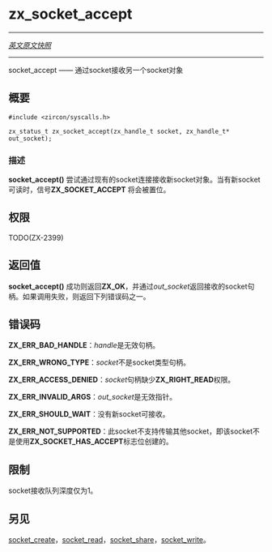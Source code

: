 # zx_socket_accept
---

[*英文原文快照*](https://github.com/fuchsia-mirror/zircon/blob/9b1d42b6f62ed4a4fe443eb03e020c74abcc8875/docs/syscalls/socket_accept.md)

---

<!-- socket_accept - receive another socket object via a socket -->
socket_accept —— 通过socket接收另一个socket对象

<!-- ## SYNOPSIS -->
## 概要

```
#include <zircon/syscalls.h>

zx_status_t zx_socket_accept(zx_handle_t socket, zx_handle_t* out_socket);
```

<!-- ### DESCRIPTION -->
### 描述

<!-- **socket_accept**() attempts to receive a new socket via an existing socket
connection.  The signal **ZX_SOCKET_ACCEPT** is asserted when there is a new
socket available. -->
**socket_accept()** 尝试通过现有的socket连接接收新socket对象。当有新socket可读时，信号**ZX_SOCKET_ACCEPT** 将会被置位。

<!-- ## RIGHTS -->
## 权限

TODO(ZX-2399)

<!-- ## RETURN VALUE -->
## 返回值

<!-- **socket_accept**() returns **ZX_OK** on success and the received handle
is returned via *out_socket*.  In the event of failure, one of the following
values is returned. -->
**socket_accept()** 成功则返回**ZX_OK**，并通过*out_socket*返回接收的socket句柄。如果调用失败，则返回下列错误码之一。

<!-- ## ERRORS -->
## 错误码

<!-- **ZX_ERR_BAD_HANDLE**  The handle *socket* is invalid. -->
**ZX_ERR_BAD_HANDLE**：*handle*是无效句柄。

<!-- **ZX_ERR_WRONG_TYPE**  The handle *socket* is not a socket handle. -->
**ZX_ERR_WRONG_TYPE**：*socket*不是socket类型句柄。

<!-- **ZX_ERR_ACCESS_DENIED**  The handle *socket* lacks **ZX_RIGHT_READ**. -->
**ZX_ERR_ACCESS_DENIED**：*socket*句柄缺少**ZX_RIGHT_READ**权限。

<!-- **ZX_ERR_INVALID_ARGS**  *out_socket* is an invalid pointer. -->
**ZX_ERR_INVALID_ARGS**：*out_socket*是无效指针。

<!-- **ZX_ERR_SHOULD_WAIT**  There is no new socket ready to be accepted. -->
**ZX_ERR_SHOULD_WAIT**：没有新socket可接收。

<!-- **ZX_ERR_NOT_SUPPORTED**  This socket does not support the transfer of sockets.
It was not created with the **ZX_SOCKET_HAS_ACCEPT** option. -->
**ZX_ERR_NOT_SUPPORTED**：此socket不支持传输其他socket，即该socket不是使用**ZX_SOCKET_HAS_ACCEPT**标志位创建的。

<!-- ## LIMITATIONS -->
## 限制

<!-- The socket accept queue is only one element deep. -->
socket接收队列深度仅为1。

<!-- ## SEE ALSO -->
## 另见

<!-- [socket_create](socket_create.md),
[socket_read](socket_read.md),
[socket_share](socket_share.md),
[socket_write](socket_write.md). -->

[socket_create](socket_create.md)，[socket_read](socket_read.md)，[socket_share](socket_share.md)，[socket_write](socket_write.md)。